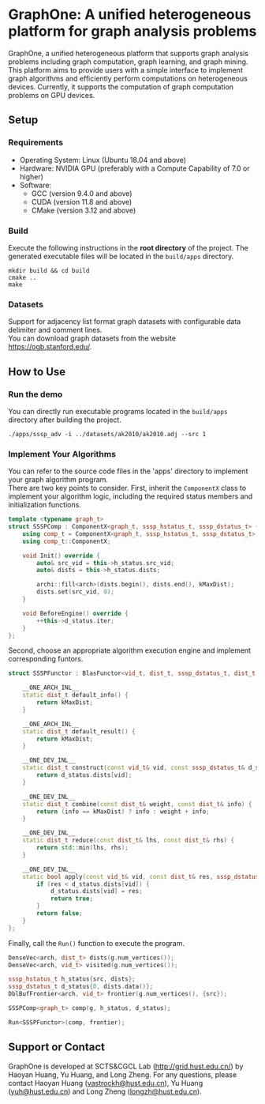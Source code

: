 # GraphOne: A unified heterogeneous platform for graph analysis problems

GraphOne, a unified heterogeneous platform that supports graph analysis problems including graph computation, graph learning, and graph mining. This platform aims to provide users with a simple interface to implement graph algorithms and efficiently perform computations on heterogeneous devices. Currently, it supports the computation of graph computation problems on GPU devices.

## Setup
### Requirements
* Operating System: Linux (Ubuntu 18.04 and above)
* Hardware: NVIDIA GPU (preferably with a Compute Capability of 7.0 or higher)
* Software:
    * GCC (version 9.4.0 and above)
    * CUDA (version 11.8 and above)
    * CMake (version 3.12 and above)

### Build
Execute the following instructions in the **root directory** of the project. The generated executable files will be located in the `build/apps` directory.
```shell
mkdir build && cd build
cmake .. 
make
```

### Datasets
Support for adjacency list format graph datasets with configurable data delimiter and comment lines.  
You can download graph datasets from the website https://ogb.stanford.edu/.

## How to Use
### Run the demo
You can directly run executable programs located in the `build/apps` directory after building the project.
```
./apps/sssp_adv -i ../datasets/ak2010/ak2010.adj --src 1
```

### Implement Your Algorithms
You can refer to the source code files in the 'apps' directory to implement your graph algorithm program.  
There are two key points to consider.
First, inherit the `ComponentX` class to implement your algorithm logic, including the required status members and initialization functions.
```cpp
template <typename graph_t>
struct SSSPComp : ComponentX<graph_t, sssp_hstatus_t, sssp_dstatus_t> {
    using comp_t = ComponentX<graph_t, sssp_hstatus_t, sssp_dstatus_t>;
    using comp_t::ComponentX;

    void Init() override {
        auto& src_vid = this->h_status.src_vid;
        auto& dists = this->h_status.dists;

        archi::fill<arch>(dists.begin(), dists.end(), kMaxDist);
        dists.set(src_vid, 0);
    }

    void BeforeEngine() override {
        ++this->d_status.iter;
    }
};
```
Second, choose an appropriate algorithm execution engine and implement corresponding funtors.
```cpp
struct SSSPFunctor : BlasFunctor<vid_t, dist_t, sssp_dstatus_t, dist_t, dist_t> {

    __ONE_ARCH_INL__
    static dist_t default_info() {
        return kMaxDist;
    }

    __ONE_ARCH_INL__
    static dist_t default_result() {
        return kMaxDist;
    }

    __ONE_DEV_INL__
    static dist_t construct(const vid_t& vid, const sssp_dstatus_t& d_status) {
        return d_status.dists[vid];
    }

    __ONE_DEV_INL__
    static dist_t combine(const dist_t& weight, const dist_t& info) {
        return (info == kMaxDist) ? info : weight + info;
    }

    __ONE_DEV_INL__
    static dist_t reduce(const dist_t& lhs, const dist_t& rhs) {
        return std::min(lhs, rhs);
    }

    __ONE_DEV_INL__
    static bool apply(const vid_t& vid, const dist_t& res, sssp_dstatus_t& d_status) {
        if (res < d_status.dists[vid]) {
            d_status.dists[vid] = res;
            return true;
        }
        return false;
    }
};
```
Finally, call the `Run()` function to execute the program.
```cpp
DenseVec<arch, dist_t> dists(g.num_vertices());
DenseVec<arch, vid_t> visited(g.num_vertices());

sssp_hstatus_t h_status{src, dists};
sssp_dstatus_t d_status{0, dists.data()};
DblBufFrontier<arch, vid_t> frontier(g.num_vertices(), {src});

SSSPComp<graph_t> comp(g, h_status, d_status);

Run<SSSPFunctor>(comp, frontier);
```

## Support or Contact
GraphOne is developed at SCTS&CGCL Lab (http://grid.hust.edu.cn/) by Haoyan Huang, Yu Huang, and Long Zheng. For any questions, please contact Haoyan Huang (vastrockh@hust.edu.cn), Yu Huang
(yuh@hust.edu.cn) and Long Zheng (longzh@hust.edu.cn).

